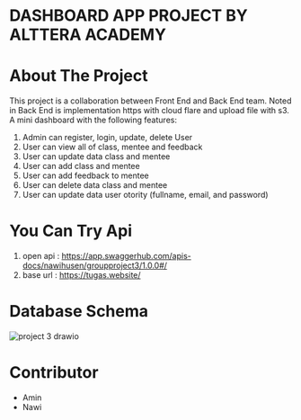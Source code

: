 # DASHBOARD APP PROJECT BY ALTTERA ACADEMY

# About The Project

This project is a collaboration between Front End and Back End team.
Noted in Back End is implementation https with cloud flare and upload file with s3.
A mini dashboard with the following features:
1. Admin can register, login, update, delete User
2. User can view all of class, mentee and feedback 
3. User can update data class and mentee
3. User can add class and mentee 
4. User can add feedback to mentee
5. User can delete data class and mentee
6. User can update data user otority (fullname, email, and password)

# You Can Try Api
1. open api : https://app.swaggerhub.com/apis-docs/nawihusen/groupproject3/1.0.0#/
2. base url : https://tugas.website/

# Database Schema
![project 3 drawio](https://user-images.githubusercontent.com/110234595/191723544-16dba9c2-9177-489f-bd3d-89b65d4490a5.png)


# Contributor
- Amin
- Nawi




